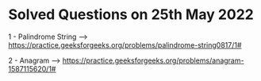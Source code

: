 # Solved Questions on 25th May 2022

1 - Palindrome String --> https://practice.geeksforgeeks.org/problems/palindrome-string0817/1#

2 - Anagram --> https://practice.geeksforgeeks.org/problems/anagram-1587115620/1#

